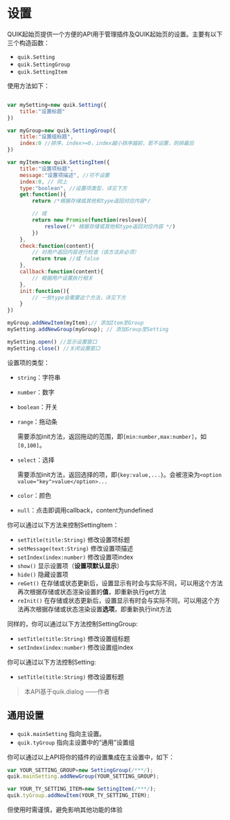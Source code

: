 # 设置

QUIK起始页提供一个方便的API用于管理插件及QUIK起始页的设置。主要有以下三个构造函数：

- `quik.Setting`
- `quik.SettingGroup`
- `quik.SettingItem`

使用方法如下：

```javascript

var mySetting=new quik.Setting({
    title:"设置标题"
})

var myGroup=new quik.SettingGroup({
    title:"设置组标题",
    index:0 //排序，index>=0，index越小排序越前，若不设置，则排最后
})

var myItem=new quik.SettingItem({
    title:"设置项标题",
    message:"设置项描述", //可不设置
    index:0, // 同上
    type:"boolean", //设置项类型，详见下方
    get:function(){
        return /*根据存储或其他和type返回对应内容*/

        // 或
        return new Promise(function(reslove){
            reslove(/* 根据存储或其他和type返回对应内容 */)
        })
    },
    check:function(content){
        // 对用户返回内容进行检查（该方法非必须）
        return true //或 false
    },
    callback:function(content){
        // 根据用户设置执行相关
    },
    init:function(){
        // 一些type会需要这个方法，详见下方
    }
})

myGroup.addNewItem(myItem);// 添加Item至Group
mySetting.addNewGroup(myGroup); // 添加Group至Setting

mySetting.open() //显示设置窗口
mySetting.close() //关闭设置窗口
```

设置项的类型：

- `string`：字符串
- `number`：数字
- `boolean`：开关
- `range`：拖动条

    需要添加init方法，返回拖动的范围，即`[min:number,max:number]`，如`[0,100]`。
- `select`：选择

    需要添加init方法，返回选择的项，即`{key:value,...}`。会被渲染为`<option value="key">value</option>...`
- `color`：颜色
- `null`：点击即调用callback，content为undefined

你可以通过以下方法来控制SettingItem：

- `setTitle(title:String)` 修改设置项标题
- `setMessage(text:String)` 修改设置项描述
- `setIndex(index:number)` 修改设置项index
- `show()` 显示设置项（**设置项默认显示**）
- `hide()` 隐藏设置项
- `reGet()` 在存储或状态更新后，设置显示有时会与实际不同，可以用这个方法再次根据存储或状态渲染设置的**值**，即重新执行get方法
- `reInit()` 在存储或状态更新后，设置显示有时会与实际不同，可以用这个方法再次根据存储或状态渲染设置**选项**，即重新执行init方法

同样的，你可以通过以下方法控制SettingGroup:

- `setTitle(title:String)` 修改设置组标题
- `setIndex(index:number)` 修改设置组index

你可以通过以下方法控制Setting:

- `setTitle(title:String)` 修改设置标题

> 本API基于quik.dialog ——作者

## 通用设置

- `quik.mainSetting` 指向主设置。
- `quik.tyGroup` 指向主设置中的“通用”设置组

你可以通过以上API将你的插件的设置集成在主设置中，如下：

```javascript
var YOUR_SETTING_GROUP=new SettingGroup(/***/);
quik.mainSetting.addNewGroup(YOUR_SETTING_GROUP);

var YOUR_TY_SETTING_ITEM=new SettingItem(/***/);
quik.tyGroup.addNewItem(YOUR_TY_SETTING_ITEM);
```

但使用时需谨慎，避免影响其他功能的体验